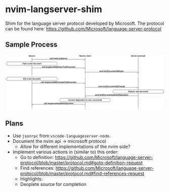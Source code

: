 # nvim-langserver-shim

Shim for the language server protocol developed by Microsoft. The protocol can be found here: https://github.com/Microsoft/language-server-protocol


## Sample Process

![Sample Process](./docs/basic_sequence.png)

## Plans

- Use `jsonrpc` from `vscode-languageserver-node`.
- Document the nvim api -> microsoft protocol
    - Allow for different implementations of the nvim side?
- Implement various actions in (similar to) this order:
    - Go to definition: https://github.com/Microsoft/language-server-protocol/blob/master/protocol.md#goto-definition-request
    - Find references: https://github.com/Microsoft/language-server-protocol/blob/master/protocol.md#find-references-request
    - Highlights:
    - Deoplete source for completion
